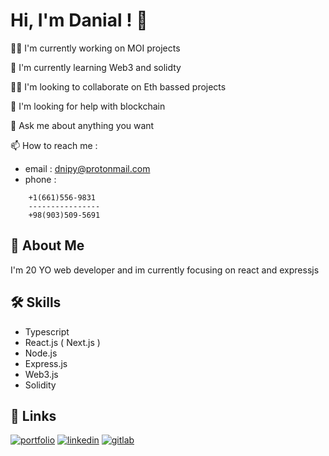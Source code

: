 
# Hi, I'm Danial ! 👋
👩‍💻 I'm currently working on MOI projects

🧠 I'm currently learning Web3 and solidty

👯‍♀️ I'm looking to collaborate on Eth bassed projects

🤔 I'm looking for help with blockchain

💬 Ask me about anything you want

📫 How to reach me :
- email : dnipy@protonmail.com
- phone : 
```
    +1(661)556-9831
    ----------------
    +98(903)509-5691
```
## 🚀 About Me
I'm 20 YO web developer and im currently focusing on react and expressjs 


## 🛠 Skills
- Typescript
- React.js ( Next.js )
- Node.js
- Express.js
- Web3.js
- Solidity



## 🔗 Links
[![portfolio](https://img.shields.io/badge/my_portfolio-000?style=for-the-badge&logo=ko-fi&logoColor=white)](https://dnipy.github.io/me)
[![linkedin](https://img.shields.io/badge/linkedin-0A66C2?style=for-the-badge&logo=linkedin&logoColor=white)](https://linkedin.com/in/dnipy)
[![gitlab](https://img.shields.io/badge/gitlab-E24329?style=for-the-badge&logo=gitlab&logoColor=white)](https://gitlab.com/danial_rahmani)


